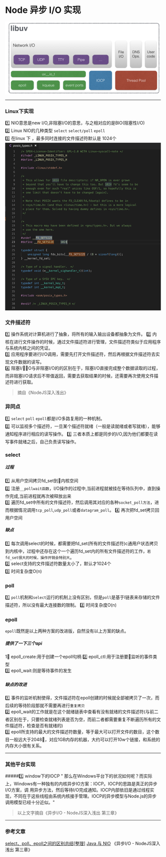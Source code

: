 # Node 异步 I/O 实现
![](/blog_assets/node_libuv.png)
___
### Linux下实现
1️⃣ NIO意思是new I/O,非阻塞I/O的意思，与之相对应的是BIO(阻塞性I/O)  
2️⃣ Linux NIO的几种类型 `select` `select/poll`  `epoll`   
3️⃣ 在linux 下 ，最多同时连接的文件描述符默认是 1024个
![](/blog_assets/linux_FD_SETSIZE.png)  
### 文件描述符
1️⃣ 操作系统对计算机进行了抽象，将所有的输入输出设备都抽象为文件。
2️⃣ 内核在进行文件操作的时候，通过文件描述符进行管理，文件描述符类似于应用程序与系统内核之间的凭证。   
3️⃣ 应用程序要进行I/O调用，需要先打开文件描述符，然后再根据文件描述符去实现文件数据的读写。  
4️⃣ 阻塞I/O与非阻塞I/O的的区别在于，阻塞I/O直接完成整个数据读取的过程，而非阻塞I/O请求后不带值返回，需要去获取结果的时候，还需要再次使用文件描述符进行获取。 
> 摘自《NodeJS深入浅出》 

### 异同点
1️⃣ `select` `poll` `epoll`都是I/O多路复用的一种机制。  
2️⃣ 可以监视多个描述符，一旦某个描述符就绪（一般是读就绪或者写就绪），能够通知程序进行相应的读写操作。
3️⃣ 三者本质上都是同步的I/O,因为他们都要在读写事件就绪之后，自己负责读写操作。  

### select 

##### 过程
1️⃣ 从用户空间拷贝fd_set到内核空间  
2️⃣ 注册`__pollwait函数`，I/O操作的过程中,当前进程就被挂在等待队列中，直到操作完成,当前进程就再次被释放出来  
3️⃣ 遍历fd_set中所有的文件描述符，然后调用其对应的各种`socket_poll方法`，进而根据情况调用`tcp_poll`,`udp_poll`或者`datagram_poll`。
4️⃣ 再次把fd_set拷贝回用户空间 

##### 缺点 
1️⃣ 每次调用select的时候，都需要把fd_set(所有的文件描述符)c通用户状态拷贝到内核中，过程中还存在这个一个遍历fd_set内的所有文件描述符的工作，`若fd_set很大的时候，操作开销会特别大`。   
2️⃣ select支持的文件描述符数量太小了，默认才1024个  
3️⃣ 时间复杂度O(n)

### poll
1️⃣ `poll`机制和`select`运行的机制上没有区别，但是`poll`是基于l链表来存储的文件描述符，所以没有最大连接数的限制。
2️⃣ 时间复杂度O(n)

### epoll
`epoll`既然是以上两种方案的改进版，自然没有以上方案的缺点。 
##### 提供了一下三个api
1⃣ epoll_create:用于创建一个epoll句柄
2️⃣ epoll_ctl:用于注册要监听的事件类型   
3️⃣ epoll_wait:则是等待事件的发生  

##### 缺点的改进 
1️⃣ 事件的监听机制使得，文件描述符在epoll创建的时候就全部被拷贝了一次，而后续的等待阶段那就不需要再进行`重复拷贝`  
2️⃣ epoll_wait的工作就是在这个就绪链表中查看有没有就绪的文件描述符(与前二者区别在于，只要检查就绪列表是否为空，而前二者都需要重复不断遍历所有的文件描述符，检查是否有就绪的)  
3️⃣ epoll所支持的最大的文件描述符数量，等于最大可以打开文件的数目，这个数目一般远大于2048，对应1GB内存的机器，大约可以打开10w个链接，和系统的内存大小很有关系。
___
### 其他平台实现
#####1️⃣ window下的IOCP 
" 那么在Windows平台下的状况如何呢？而实际上，Windows有一种独有的内核异步IO方案：IOCP。IOCP的思路是真正的异步I/O方案，调 用异步方法，然后等待I/O完成通知。IOCP内部依旧是通过线程实现，不同在于这些线程由系统内核接手管理。IOCP的异步模型与Node.js的异步 调用模型已经十分近似。"

>以上文字摘自《异步I/O - NodeJS深入浅出 第三章》
___
### 参考文章
[select、poll、epoll之间的区别总结[整理]](https://www.cnblogs.com/Anker/p/3265058.html)
[Java 与 NIO](https://www.cnblogs.com/personnel/p/4583279.html)
《异步I/O - NodeJS深入浅出 第三章》



